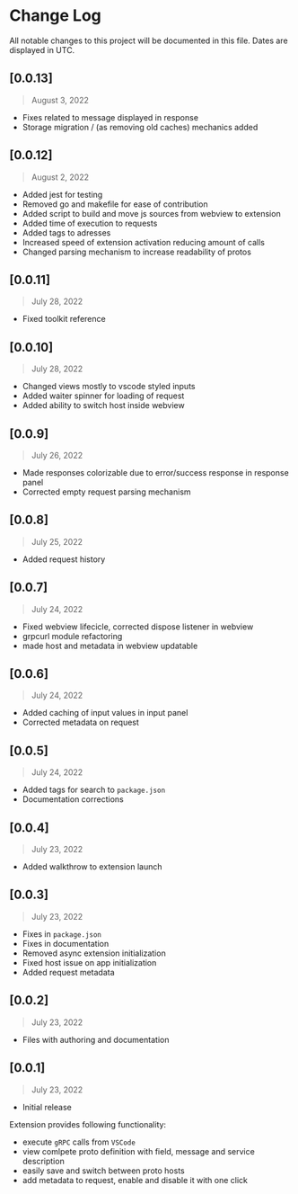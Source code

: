 # Change Log

All notable changes to this project will be documented in this file. Dates are displayed in UTC.

## [0.0.13]

> August 3, 2022

- Fixes related to message displayed in response
- Storage migration / (as removing old caches) mechanics added

## [0.0.12]

> August 2, 2022

- Added jest for testing
- Removed go and makefile for ease of contribution
- Added script to build and move js sources from webview to extension
- Added time of execution to requests
- Added tags to adresses
- Increased speed of extension activation reducing amount of calls
- Changed parsing mechanism to increase readability of protos

## [0.0.11]

> July 28, 2022

- Fixed toolkit reference

## [0.0.10]

> July 28, 2022

- Changed views mostly to vscode styled inputs
- Added waiter spinner for loading of request
- Added ability to switch host inside webview

## [0.0.9]

> July 26, 2022

- Made responses colorizable due to error/success response in response panel
- Corrected empty request parsing mechanism

## [0.0.8]

> July 25, 2022

- Added request history

## [0.0.7]

> July 24, 2022

- Fixed webview lifecicle, corrected dispose listener in webview
- grpcurl module refactoring
- made host and metadata in webview updatable

## [0.0.6]

> July 24, 2022

- Added caching of input values in input panel
- Corrected metadata on request

## [0.0.5]

> July 24, 2022

- Added tags for search to `package.json`
- Documentation corrections

## [0.0.4]

> July 23, 2022

- Added walkthrow to extension launch

## [0.0.3]

> July 23, 2022

- Fixes in `package.json`
- Fixes in documentation
- Removed async extension initialization
- Fixed host issue on app initialization
- Added request metadata

## [0.0.2]

> July 23, 2022

- Files with authoring and documentation

## [0.0.1]

> July 23, 2022

- Initial release

Extension provides following functionality:

- execute `gRPC` calls from `VSCode`
- view comlpete proto definition with field, message and service description
- easily save and switch between proto hosts
- add metadata to request, enable and disable it with one click
